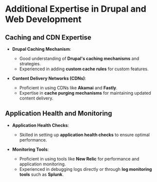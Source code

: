 # Additional Expertise in Drupal and Web Development

## Caching and CDN Expertise
- **Drupal Caching Mechanism**:
  - Good understanding of **Drupal's caching mechanisms** and strategies.
  - Experienced in adding **custom cache rules** for custom features.

- **Content Delivery Networks (CDNs)**:
  - Proficient in using CDNs like **Akamai** and **Fastly**.
  - Expertise in **cache purging mechanisms** for maintaining updated content delivery.

## Application Health and Monitoring
- **Application Health Checks**:
  - Skilled in setting up **application health checks** to ensure optimal performance.

- **Monitoring Tools**:
  - Proficient in using tools like **New Relic** for performance and application monitoring.
  - Experienced in debugging logs directly or through **log monitoring tools** such as **Splunk**.